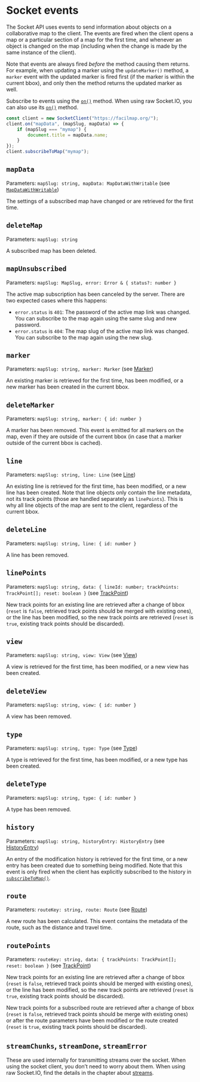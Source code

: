 # Socket events

The Socket API uses events to send information about objects on a collaborative map to the client. The events are fired when the client opens a map or a particular section of a map for the first time, and whenever an object is changed on the map (including when the change is made by the same instance of the client).

Note that events are always fired _before_ the method causing them returns. For example, when updating a marker using the `updateMarker()` method, a `marker` event with the updated marker is fired first (if the marker is within the current bbox), and only then the method returns the updated marker as well.

Subscribe to events using the [`on()`](./classes.md#on) method. When using raw Socket.IO, you can also use its [`on()`](https://socket.io/docs/v4/client-api/#socketoneventname-callback) method.

```js
const client = new SocketClient("https://facilmap.org/");
client.on("mapData", (mapSlug, mapData) => {
	if (mapSlug === "mymap") {
		document.title = mapData.name;
	}
});
client.subscribeToMap("mymap");
```

## `mapData`

Parameters: `mapSlug: string, mapData: MapDataWithWritable` (see [`MapDataWithWritable`](./types.md#mapdatawithwritable))

The settings of a subscribed map have changed or are retrieved for the first time.

## `deleteMap`

Parameters: `mapSlug: string`

A subscribed map has been deleted.

## `mapUnsubscribed`

Parameters: `mapSlug: MapSlug, error: Error & { status?: number }`

The active map subscription has been canceled by the server. There are two expected cases where this happens:
* `error.status` is `401`: The password of the active map link was changed. You can subscribe to the map again using the same slug and new password.
* `error.status` is `404`: The map slug of the active map link was changed. You can subscribe to the map again using the new slug.

## `marker`

Parameters: `mapSlug: string, marker: Marker` (see [Marker](./types.md#marker))

An existing marker is retrieved for the first time, has been modified, or a new marker has been created in the current bbox.

## `deleteMarker`

Parameters: `mapSlug: string, marker: { id: number }`

A marker has been removed. This event is emitted for all markers on the map, even if they are outside of the current bbox
(in case that a marker outside of the current bbox is cached).

## `line`

Parameters: `mapSlug: string, line: Line` (see [Line](./types.md#line))

An existing line is retrieved for the first time, has been modified, or a new line has been created. Note that line
objects only contain the line metadata, not its track points (those are handled separately as `linePoints`). This is why
all line objects of the map are sent to the client, regardless of the current bbox.

## `deleteLine`

Parameters: `mapSlug: string, line: { id: number }`

A line has been removed.

## `linePoints`

Parameters: `mapSlug: string, data: { lineId: number; trackPoints: TrackPoint[]; reset: boolean }` (see [TrackPoint](./types.md#trackpoint))

New track points for an existing line are retrieved after a change of bbox (`reset` is `false`, retrieved track points should be merged with existing ones), or the line has been modified, so the new track points are retrieved (`reset` is `true`, existing track points should be discarded).

## `view`

Parameters: `mapSlug: string, view: View` (see [View](./types.md#view))

A view is retrieved for the first time, has been modified, or a new view has been created.

## `deleteView`

Parameters: `mapSlug: string, view: { id: number }`

A view has been removed.

## `type`

Parameters: `mapSlug: string, type: Type` (see [Type](./types.md#type))

A type is retrieved for the first time, has been modified, or a new type has been created.

## `deleteType`

Parameters: `mapSlug: string, type: { id: number }`

A type has been removed.

## `history`

Parameters: `mapSlug: string, historyEntry: HistoryEntry` (see [HistoryEntry](./types.md#historyentry))

An entry of the modification history is retrieved for the first time, or a new entry has been created due to something being modified. Note that this event is only fired when the client has explicitly subscribed to the history in [`subscribeToMap()`](./methods.md#subscribetomap).

## `route`

Parameters: `routeKey: string, route: Route` (see [Route](./types.md#route))

A new route has been calculated. This event contains the metadata of the route, such as the distance and travel time.

## `routePoints`

Parameters: `routeKey: string, data: { trackPoints: TrackPoint[]; reset: boolean }` (see [TrackPoint](./types.md#trackpoint))

New track points for an existing line are retrieved after a change of bbox (`reset` is `false`, retrieved track points should be merged with existing ones), or the line has been
modified, so the new track points are retrieved (`reset` is `true`, existing track points should be discarded).

New track points for a subscribed route are retrieved after a change of bbox (`reset` is `false`, retrieved track points should be merge with existing ones) or after the route parameters have been modified or the route created (`reset` is `true`, existing track points should be discarded).

## `streamChunks`, `streamDone`, `streamError`

These are used internally for transmitting streams over the socket. When using the socket client, you don’t need to worry about them. When using raw Socket.IO, find the details in the chapter about [streams](./advanced.md#streams).